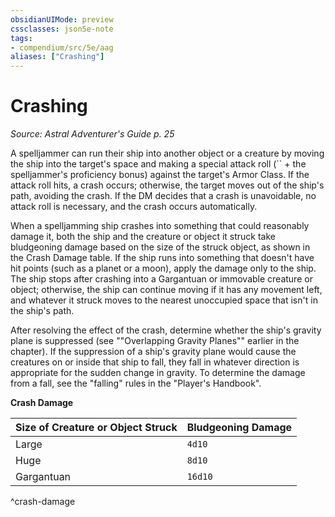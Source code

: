```yaml
---
obsidianUIMode: preview
cssclasses: json5e-note
tags:
- compendium/src/5e/aag
aliases: ["Crashing"]
---
```

# Crashing
*Source: Astral Adventurer's Guide p. 25* 

A spelljammer can run their ship into another object or a creature by moving the ship into the target's space and making a special attack roll (`` + the spelljammer's proficiency bonus) against the target's Armor Class. If the attack roll hits, a crash occurs; otherwise, the target moves out of the ship's path, avoiding the crash. If the DM decides that a crash is unavoidable, no attack roll is necessary, and the crash occurs automatically.

When a spelljamming ship crashes into something that could reasonably damage it, both the ship and the creature or object it struck take bludgeoning damage based on the size of the struck object, as shown in the Crash Damage table. If the ship runs into something that doesn't have hit points (such as a planet or a moon), apply the damage only to the ship. The ship stops after crashing into a Gargantuan or immovable creature or object; otherwise, the ship can continue moving if it has any movement left, and whatever it struck moves to the nearest unoccupied space that isn't in the ship's path.

After resolving the effect of the crash, determine whether the ship's gravity plane is suppressed (see ""Overlapping Gravity Planes"" earlier in the chapter). If the suppression of a ship's gravity plane would cause the creatures on or inside that ship to fall, they fall in whatever direction is appropriate for the sudden change in gravity. To determine the damage from a fall, see the "falling" rules in the "Player's Handbook".

**Crash Damage**

| Size of Creature or Object Struck | Bludgeoning Damage |
|-----------------------------------|--------------------|
| Large | `4d10` |
| Huge | `8d10` |
| Gargantuan | `16d10` |
^crash-damage